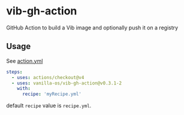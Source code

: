 # vib-gh-action
GitHub Action to build a Vib image and optionally push it on a registry

## Usage
See [action.yml](action.yml)

```yaml
steps:
  - uses: actions/checkout@v4
  - uses: vanilla-os/vib-gh-action@v0.3.1-2
    with:
      recipe: 'myRecipe.yml'
```

default `recipe` value is `recipe.yml`.
